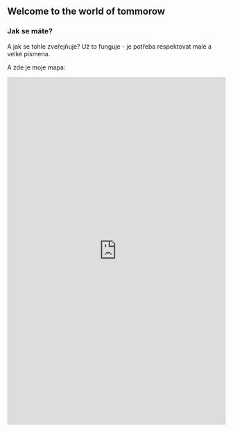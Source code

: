 ## Welcome to the world of tommorow


### Jak se máte?


A jak se tohle zveřejňuje? Už to funguje - je potřeba respektovat malé a velké písmena.


A zde je moje mapa:

<iframe src="https://uploads.knightlab.com/storymapjs/825feaf2aa847400e98169ca9b76fc82/husitske-valky/index.html" frameborder="0" width="100%" height="800"></iframe>
